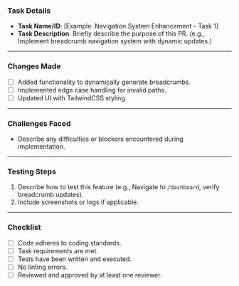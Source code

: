 ### Task Details
- **Task Name/ID**: [Example: Navigation System Enhancement - Task 1]
- **Task Description**: Briefly describe the purpose of this PR. (e.g., Implement breadcrumb navigation system with dynamic updates.)

---

### Changes Made
- [ ] Added functionality to dynamically generate breadcrumbs.
- [ ] Implemented edge case handling for invalid paths.
- [ ] Updated UI with TailwindCSS styling.

---

### Challenges Faced
- Describe any difficulties or blockers encountered during implementation.

---

### Testing Steps
1. Describe how to test this feature (e.g., Navigate to `/dashboard`, verify breadcrumb updates).
2. Include screenshots or logs if applicable.

---

### Checklist
- [ ] Code adheres to coding standards.
- [ ] Task requirements are met.
- [ ] Tests have been written and executed.
- [ ] No linting errors.
- [ ] Reviewed and approved by at least one reviewer.
